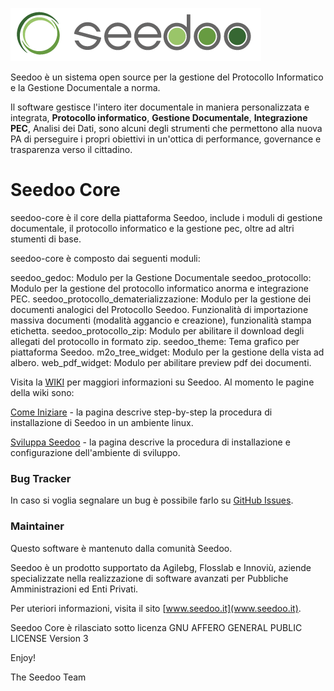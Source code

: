![Seedoo](doc/img/logo.png "Seedoo")

Seedoo è un sistema open source per la gestione del Protocollo Informatico e la Gestione Documentale a norma.

Il software gestisce l'intero iter documentale in maniera personalizzata e integrata,
**Protocollo informatico**, **Gestione Documentale**, **Integrazione PEC**, Analisi dei Dati, sono alcuni degli strumenti
che permettono alla nuova PA di perseguire i propri obiettivi in un'ottica di performance,
governance e trasparenza verso il cittadino.

# Seedoo Core
seedoo-core è il core della piattaforma Seedoo, include i moduli di gestione documentale, il protocollo informatico e la gestione pec, oltre ad altri stumenti di base.

seedoo-core è composto dai seguenti moduli:

seedoo_gedoc: Modulo per la Gestione Documentale
seedoo_protocollo: Modulo per la gestione del protocollo informatico anorma  e integrazione PEC.
seedoo_protocollo_dematerializzazione: Modulo per la gestione dei documenti analogici del Protocollo Seedoo. Funzionalità di importazione massiva documenti (modalità aggancio e creazione), funzionalità stampa etichetta.
seedoo_protocollo_zip: Modulo per abilitare il download degli allegati del protocollo in formato zip.
seedoo_theme: Tema grafico per piattaforma Seedoo.
m2o_tree_widget: Modulo per la gestione della vista ad albero.
web_pdf_widget: Modulo per abilitare preview pdf dei documenti.

Visita la [WIKI](https://github.com/seedoo/seedoo/wiki) per maggiori informazioni su Seedoo. Al momento le pagine della wiki sono: 

[Come Iniziare](https://github.com/seedoo/seedoo/wiki/Come-Iniziare) -  la pagina descrive step-by-step la procedura di installazione di Seedoo in un ambiente linux.

[Sviluppa Seedoo](https://github.com/seedoo/seedoo/wiki/Inizia-a-Sviluppare) - la pagina descrive la procedura di installazione e configurazione dell'ambiente di sviluppo.


### Bug Tracker

In caso si voglia segnalare un bug è possibile farlo su [GitHub Issues](https://github.com/seedoo/seedoo/issues).


### Maintainer

Questo software è mantenuto dalla comunità Seedoo.

Seedoo è un prodotto supportato da Agilebg, Flosslab e Innoviù, aziende specializzate nella realizzazione di software
avanzati per Pubbliche Amministrazioni ed Enti Privati.

Per uteriori informazioni, visita il sito [www.seedoo.it](www.seedoo.it).

Seedoo Core è rilasciato sotto licenza GNU AFFERO GENERAL PUBLIC LICENSE Version 3

Enjoy!

The Seedoo Team

